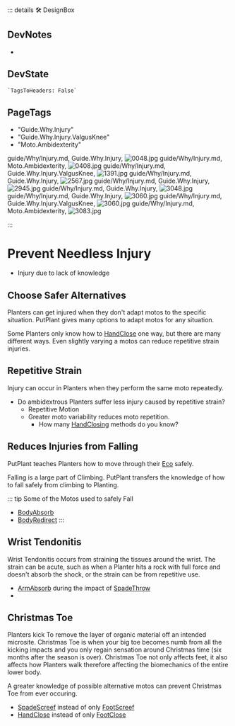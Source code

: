 ::: details 🛠 <dev>DesignBox</dev>

## DevNotes

-

## DevState

```py
`TagsToHeaders: False`
```
<h2>PageTags</h2>

- "Guide.Why.Injury"
- "Guide.Why.Injury.ValgusKnee"
- "Moto.Ambidexterity"

guide/Why/Injury.md, <dev>Guide.Why.Injury</dev>, ![0048.jpg](/PaperPhoto/0048.jpg)
guide/Why/Injury.md, <dev>Moto.Ambidexterity</dev>, ![0408.jpg](/PaperPhoto/0408.jpg)
guide/Why/Injury.md, <dev>Guide.Why.Injury.ValgusKnee</dev>, ![1391.jpg](/PaperPhoto/1391.jpg)
guide/Why/Injury.md, <dev>Guide.Why.Injury</dev>, ![2567.jpg](/PaperPhoto/2567.jpg)
guide/Why/Injury.md, <dev>Guide.Why.Injury</dev>, ![2945.jpg](/PaperPhoto/2945.jpg)
guide/Why/Injury.md, <dev>Guide.Why.Injury</dev>, ![3048.jpg](/PaperPhoto/3048.jpg)
guide/Why/Injury.md, <dev>Guide.Why.Injury</dev>, ![3060.jpg](/PaperPhoto/3060.jpg)
guide/Why/Injury.md, <dev>Guide.Why.Injury.ValgusKnee</dev>, ![3060.jpg](/PaperPhoto/3060.jpg)
guide/Why/Injury.md, <dev>Moto.Ambidexterity</dev>, ![3083.jpg](/PaperPhoto/3083.jpg)

:::

# Prevent Needless Injury

- Injury due to lack of knowledge

## Choose Safer Alternatives

Planters can get injured when they don't adapt motos to the specific situation. PutPlant gives many options to adapt motos for any situation.

Some Planters only know how to [HandClose](/reference/Moto/HandMoto/HandClose) one way, but there are many different ways. Even slightly varying a motos can reduce repetitive strain injuries.

## Repetitive Strain

Injury can occur in Planters when they perform the same moto repeatedly.

- Do ambidextrous Planters suffer less injury caused by repetitive strain?
    - Repetitive Motion
    - Greater moto variability reduces moto repetition.
        - How many [HandClosing](/reference/Moto/HandMoto/HandClose)  methods do you know?

## Reduces Injuries from Falling

PutPlant teaches Planters how to move through their [Eco](/reference/Eco/EcoOverview) safely.

Falling is a large part of Climbing. PutPlant transfers the knowledge of how to fall safely from climbing to Planting.

::: tip Some of the Motos used to safely Fall

- [BodyAbsorb](/reference/Moto/BodyMoto/BodyAbsorb)
- [BodyRedirect](/reference/Moto/BodyMoto/BodyRedirect)
:::

## Wrist Tendonitis

Wrist Tendonitis occurs from straining the tissues around the wrist. The strain can be acute, such as when a Planter hits a rock with full force and doesn't absorb the shock, or the strain can be from repetitive use.

- [ArmAbsorb](/reference/Moto/ArmMoto/ArmAbsorb) during the impact of [SpadeThrow](/reference/Moto/ToolMoto/Spade/SpadeThrow)
-

## Christmas Toe

Planters kick To remove the layer of organic material off an intended microsite. Christmas Toe is when your big toe becomes numb from all the kicking impacts and you only regain sensation around Christmas time (six months after the season is over). Christmas Toe not only affects feet, it also affects how Planters walk therefore affecting the biomechanics of the entire lower body.

A greater knowledge of possible alternative motos can prevent Christmas Toe from ever occuring.

- [SpadeScreef](/reference/ToolMoto/SpadeMoto/SpadeScreef) instead of only [FootScreef]()
- [HandClose]() instead of only [FootClose]()

